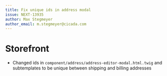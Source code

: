 ```yaml
---
title: Fix unique ids in address modal
issue: NEXT-13935
author: Max Stegmeyer
author_email: m.stegmeyer@cicada.com
---
```

# Storefront
* Changed ids in `component/address/address-editor-modal.html.twig` and subtemplates to be unique between shipping and billing addresses
